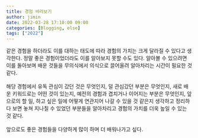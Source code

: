 ```yaml
---
title: 경험 바라보기
author: jimin
date: 2022-03-28 17:10:00 09:00
categories: [Blogging, else]
tags: ["2022"]
---
```


같은 경험을 하더라도 이를 대하는 태도에 따라 경험의 가치는 크게 달라질 수 있다고 생각한다. 정말 좋은 경험이었더라도 이를 알아보지 못할 수도 있다. 알아볼 수 있으려면 이를 돌아보며 배운 것들을 무의식에서 의식으로 끌어올려 알아차리는 시간이 필요한 것 같다.<br/><br/>
해당 경험에서 유독 관심이 갔던 것은 무엇인지, 덜 관심갔던 부분은 무엇인지, 
새로 배운 키워드로는 어떤 것이 있는지, 예전의 경험과 겹치거나 이어지는 부분은 무엇인지,
앞으로의 할 일, 하고 싶은 일에 어떻게 연관지어 나갈 수 있을 것 같은지 생각하고 정리하다 보면 놓쳐 지나칠 수 있었던 부분들을 알아차리고 경험의 가치를 더욱 높일 수 있는 것 같다.<br/><br/>
앞으로도 좋은 경험들을 다양하게 많이 하며 더 배워나가고 싶다.